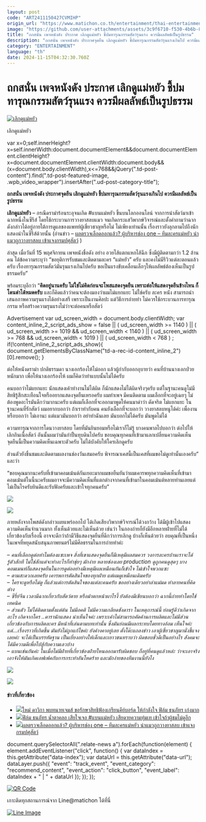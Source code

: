 ```yaml
---
layout: post
code: "ART2411150427CVMIHP"
origin_url: "https://www.matichon.co.th/entertainment/thai-entertainment/news_4899662"
image: "https://github.com/user-attachments/assets/3c9f6710-f530-4b6b-8967-44c9e7d13e5e"
title: "ถกสนั่น เพจหนังดัง ประกาศ เลิกดูแม่หยัว ชี้ปมทารุณกรรมสัตว์รุนแรง ควรมีผลลัพธ์เป็นรูปธรรม"
description: "ถกสนั่น เพจหนังดัง ประกาศจุดยืน เลิกดูแม่หยัว ชี้ปมทารุณกรรมสัตว์รุนแรงเกินไป ควรมีผลลัพธ์เป็นรูปธรรม"
category: "ENTERTAINMENT"
language: "th"
date: 2024-11-15T04:32:30.760Z
---
```


# ถกสนั่น เพจหนังดัง ประกาศ เลิกดูแม่หยัว ชี้ปมทารุณกรรมสัตว์รุนแรง ควรมีผลลัพธ์เป็นรูปธรรม

[![](https://www.matichon.co.th/wp-content/uploads/2024/11/เลิกดู0.jpg "เลิกดูแม่หยัว")](https://www.matichon.co.th/wp-content/uploads/2024/11/เลิกดู0.jpg)

เลิกดูแม่หยัว

var x=0;self.innerHeight?x=self.innerWidth:document.documentElement&&document.documentElement.clientHeight?x=document.documentElement.clientWidth:document.body&&(x=document.body.clientWidth),x<=768&&jQuery(".td-post-content").find(".td-post-featured-image, .wpb\_video\_wrapper").insertAfter(".ud-post-category-title");

**ถกสนั่น เพจหนังดัง ประกาศจุดยืน เลิกดูแม่หยัว ชี้ปมทารุณกรรมสัตว์รุนแรงเกินไป ควรมีผลลัพธ์เป็นรูปธรรม**

**เลิกดูแม่หยัว** – กรณีดราม่าร้อนระอุจนเกิด #แบนแม่หยัว ขึ้นบนโลกออนไลน์ จากการนำสัตว์มาเข้าฉากหนึ่งในซีรีส์ โดยใช้กระบวนการวางยาสลบแมว จนเกิดกระแสวิพากษ์วิจารณ์และตั้งคำถามว่าฉากดังกล่าวได้อยู่ภายใต้การดูแลของแพทย์ผู้เชี่ยวชาญหรือไม่ ไม่เพียงเท่านนั้น เรื่องราวยังลุกลามไปถึงนักแสดงนำในซีรีส์ด้วยนั้น (อ่านข่าว – [ผลตรวจเลือดออกแล้ว? ผู้บริหารช่อง one – ทีมละครแม่หยัว นำแมวถูกวางยาสลบ เข้าแจงกรมปศุสัตว์](https://www.matichon.co.th/local/news_4897382) )

ล่าสุด เมื่อวันที่ 15 พฤศจิกายน เพจหนังชื่อดัง อย่าง อวยไส้แตกแหกไส้ฉีก ซึ่งมีผู้ติดตามกว่า 1.2 ล้านคน ได้ข้อความระบุว่า “ขอยุติการรับชมและติดตามละคร “แม่หยัว” ครับ และคงไม่มีรีวิวแต่ละตอนแล้วครับ เรื่องทารุณกรรมสัตว์มันรุนแรงเกินไปครับ ขอเป็นแรงขับเคลื่อนเล็กๆให้ผลลัพธ์ต้องเห็นเป็นรูปธรรมครับ”

พร้อมระบุอีกว่า “**คิดอยู่นานครับ ไม่ใข่ไม่คิดก่อนจะโพสแสดงจุดยืน เพราะต่อให้แสดงจุดยืนข้างไหน ก็โดนด่าได้หมดครับ** และก็คิดแล้วว่าคนจะต้องมองว่าผมไม่แยกแยะ ไม่ใช่ครับ ละคร หนัง สามารถนำเสนอภาพความรุนแรงได้อย่างเสรี เพราะเป็นงานศิลปะ แต่วิธีการถ่ายทำ ไม่ควรใช้กระบวนการทารุณกรรม หรือสร้างความรุนแรงไม่ว่าจะต่อคนหรือสัตว์

Advertisement var ud\_screen\_width = document.body.clientWidth; var content\_inline\_2\_script\_ads\_show = false || ( ud\_screen\_width >= 1140 ) || ( ud\_screen\_width >= 1019 && ud\_screen\_width < 1140 ) || ( ud\_screen\_width >= 768 && ud\_screen\_width < 1019 ) || ( ud\_screen\_width < 768 ) ; if(!content\_inline\_2\_script\_ads\_show){ document.getElementsByClassName("td-a-rec-id-content\_inline\_2")\[0\].remove(); }

ต่อให้หนังดราม่า ปกติธรรมดา นางเอกร้องไห้ไม่ออก แล้วผู้กำกับออกอุบายว่า คนที่บ้านนางเอกป่วยหนักมาก เพื่อให้นางเอกร้องไห้ ผมก็คิดว่าทำแบบนั้นไม่ได้ครับ

คนบอกว่าไม่แยกแยะ นักแสดงเค้าทำงานไม่ได้ผิด ก็นักแสดงไม่ได้ผิดจริงๆครับ แต่ในฐานะคนดูไม่มีสิทธิรู้สึกสะเทือนใจหรืออยากแสดงจุดยืนเหรอครับ ผมทำเพจ มีคนติดตาม ผมเลือกที่จะอยู่เฉยๆ ไม่ต้องพูดอะไรมันดีกว่ามากนะครับ แต่ผมก็เลือกที่จะออกมาพูดให้คนมาด่าว่า ดัดจริต ไม่แยกแยะ ในฐานะคนที่รักสัตว์ ผมอยากบอกว่า ถ้าเราทำกับคน คนยังเลือกที่จะบอกว่า วางยาสลบหนูได้ค่ะ เพื่องาน หรือบอกว่า ไม่เอานะ แต่แมวมันบอกว่า อย่าทำฉันเลย มันบอกไม่ได้ครับ มันพูดไม่ได้

ความทารุณจากการโดนวางยาสลบ โดยที่มันยินยอมหรือไม่เราก็ไม่รู้ บางคนพาลไปบอกว่า ต่อไปให้เลิกกินเนื้อสัตว์ อันนั้นผมว่ามันกำปั้นทุบดินไปครับ ขอบคุณทุกคนที่เข้ามาแลกเปลี่ยนความคิดเห็น จุดยืนนี้เป็นความคิดเห็นเฉพาะตัวครับ ไม่ได้บังคับให้ใครเลิกดูครับ

ส่วนตัวยังชื่นชมและติดตามผลงานช่องวันเสมอครับ พิจารณาเคสนี้เป็นเคสที่ผมขอไม่ดูเท่านั้นเองครับ” และว่า

“ขอบคุณมากนะครับที่เข้ามาคอมเม้นต์กันเยอะมากผมขอยืนยันว่าผมเคารพทุกความคิดเห็นที่เข้ามาคอมเม้นต์ในนี้นะครับผมอาจจะมีความคิดเห็นที่แตกต่างจากคนที่เข้ามาในคอมเม้นต์หลายท่านเลยแต่ไม่เป็นไรครับยินดีและรับฟังครับและเข้าใจทุกคนครับ”

![](https://www.matichon.co.th/wp-content/uploads/2024/11/1731642638201อวย.jpg)

![](https://www.matichon.co.th/wp-content/uploads/2024/11/1731642670880เบลอ.jpg)

ภายหลังจากโพสต์ดังกล่าวเผยแพร่ออกไป ได้เกิดเสียงวิพากษ์วิจารณ์ได้วงกว้าง ได้มีผู้เข้าไปแสดงความคิดเห็นจำนวนมาก ทั้งเห็นด้วยและไม่เห็นด้วย เช่นว่า ในกองถ่ายก็ยังมีอีกหลายฝ่ายที่ไม่ได้เกี่ยวข้องกับเรื่องนี้ อาจจะดีกว่าถ้ามีวิธีแสดงจุดยืนที่ดีกว่าการเลิกดู บ้างก็เห็นด้วยว่า อบคุณที่เป็นหนึ่งในเพจที่หยุดสนับสนุนภาพยนตร์ไม่มีศีลธรรมในการถ่ายทำค่ะ

_– คนที่เลือกดูต่อทำไมต้องแซะเพจ สิ่งที่เขาแสดงจุดยืนก็มีเหตุมีผลสมควร วงการละครบ้านเราจะได้รู้ตัวสักที ไม่ใช่สักแต่จะทำอะไรก็ทำชุ่ยๆ มักง่าย หลายช่องเลย production ดูถูกคนดูสุดๆ บางคอมเมนท์ก็แสดงจุดยืนในการดูต่ออย่างมีเหตุมีผลเหมือนกันก็เข้าใจ ไม่เข้าใจพวกแซะ_  
_– ตามสะดวกเลยครับ เคารพการตัดสินใจของทุกฝ่าย แต่ผมดูเหมือนเดิมครับ_  
_– ใครจะดูหรือไม่ดู ก็แล้วแต่การตัดสินใจของแต่ละคนครับ ขออย่างเดียวอย่าล่าแม่มด ทำลายคนที่คิดต่าง_  
_– ซีรี่ย์จีน เวลามีฉากเกี่ยวกับสัตว์ตาย หรือม้าตกหน้าผาไรงี้ ยังต้องมีเขียนบอกว่า ฉากนี้ถ่ายทำโดยใช้เทคนิค_  
_– ส่วนตัว ไม่ได้ติดตามตั้งแต่ต้น ไม่มีอคติ ไม่มีความเกลียดชังดารา ในเหตุการณ์นี้ ย่อมรู้ดีว่าเกิดจากอะไร เกิดจากใคร ..ดารานักแสดง น่าเห็นใจค่ะ เพราะเค้าไม่สามารถคัดค้านการผลิตและไม่มีส่วนเกี่ยวข้องกับการผลิตละคร มีหน้าที่เล่นตามบทเท่านั้น ซึ่งมันย่อมมีผลกระทบโดยทางอ้อม เห็นใจค่ะ แต่…เรื่องราวที่เกิดขึ้น มันยังไม่ถูกแก้ไขค่ะ ยังค้างคาอยู่เลย ตั้งโต๊ะแถลงข่าว เอาผู้เชี่ยวชาญมานั่งชี้แจงเลยค่ะ จะได้เป็นบรรทัดฐาน เป็นเยี่ยงอย่างให้เด็กและเยาวชนทราบว่า ผิดชอบชั่วดีเป็นอย่างไร สังคมจะได้มีความดีเพื่อไปสู้กับความเลวบ้าง_  
_– แบนเช่นกันค่ะ ในเมื่อไม่มีฝ่ายที่เกี่ยวข้องฝ่ายใหนออกมารับผิดชอบ ก็อยู่ที่คนดูแล้วหล่ะ ว่าจะเอาจริงเอาจังให้มันเกิดเอฟเฟคกับการกระทำอันโหดร้าย และมักง่ายของทีมงานนี้ยังไง_

![](https://www.matichon.co.th/wp-content/uploads/2024/11/1731642688299เบลอ.jpg)

![](https://www.matichon.co.th/wp-content/uploads/2024/11/1731642711334เบลอ.jpg)

#### ข่าวที่เกี่ยวข้อง

*   [![](https://www.matichon.co.th/wp-content/uploads/2024/11/ใหม่-ฟ้องเกรียนคีย์บอร์ด.jpg)ใหม่ ดาวิกา พบทนายเจมส์ ขอรักษาสิทธิฟ้องเกรียนคีย์บอร์ด ให้กำลังใจ ฟิล์ม ธนภัทร เก่งมาก](https://www.matichon.co.th/entertainment/news_4899288)
*   [![](https://www.matichon.co.th/wp-content/uploads/2024/11/ฟิล์ม-ธนภัทร-เรื่องแม่หยัว.jpg)ฟิล์ม ธนภัทร น้ำตาคลอ เสียใจเจอ #แบนแม่หยัว เสียดายความทุ่มเท เข้าใจถ้าผู้ชมไม่ดูอีก](https://www.matichon.co.th/entertainment/news_4899260)
*   [![](https://www.matichon.co.th/wp-content/uploads/2024/11/gfhd11-wed.jpg)ผลตรวจเลือดออกแล้ว? ผู้บริหารช่อง one – ทีมละครแม่หยัว นำแมวถูกวางยาสลบ เข้าแจงกรมปศุสัตว์](https://www.matichon.co.th/local/news_4897382) 

document.querySelectorAll(".relate-news a").forEach(function(element) { element.addEventListener("click", function() { var dataIndex = this.getAttribute("data-index"); var dataUrl = this.getAttribute("data-url"); dataLayer.push({ "event": "track\_event", "event\_category": "recommend\_content", "event\_action": "click\_button", "event\_label": dataIndex + " | " + dataUrl }); }); });

[![QR Code](https://www.matichon.co.th/wp-content/uploads/2023/07/wob1371z.jpg)](https://lin.ee/ht0nDxX)

เกาะติดทุกสถานการณ์จาก Line@matichon ได้ที่นี่

[![Line Image](https://www.matichon.co.th/wp-content/uploads/2023/07/th.png)](https://lin.ee/ht0nDxX)